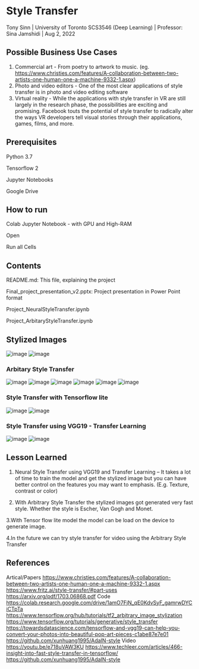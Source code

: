 # Style Transfer

Tony Sinn |  University of Toronto SCS3546 (Deep Learning) | Professor: Sina Jamshidi | Aug 2, 2022

## Possible Business Use Cases
1) Commercial art -  From poetry to artwork to music. (eg. https://www.christies.com/features/A-collaboration-between-two-artists-one-human-one-a-machine-9332-1.aspx)
2) Photo and video editors - One of the most clear applications of style transfer is in photo and video editing software
3) Virtual reality - While the applications with style transfer in VR are still largely in the research phase, the possibilities are exciting and promising. Facebook touts the potential of style transfer to radically alter the ways VR developers tell visual stories through their applications, games, films, and more.

## Prerequisites
Python 3.7

Tensorflow 2

Jupyter Notebooks

Google Drive

## How to run
Colab Jupyter Notebook - with GPU and High-RAM

Open

Run all Cells

## Contents
README.md: This file, explaining the project

Final_project_presentation_v2.pptx: Project presentation in Power Point format

Project_NeuralStyleTransfer.ipynb

Project_ArbitaryStyleTransfer.ipynb


## Stylized Images
![image](https://user-images.githubusercontent.com/32421212/181109158-78a890b6-fcb5-47e7-943e-d014a211b251.png)
![image](https://user-images.githubusercontent.com/32421212/181109100-eb1d97e1-cc7e-4a2f-b517-a9dfae8c99c7.png)

### Arbitary Style Transfer 
![image](https://user-images.githubusercontent.com/32421212/180916069-4e9116ca-db7b-4fae-b844-92d8312c99de.png)
![image](https://user-images.githubusercontent.com/32421212/180916152-1eb0c140-ba84-411c-8738-3339c5b641ca.png)
![image](https://user-images.githubusercontent.com/32421212/180916182-b1391b32-50cb-45c5-acba-7493edbc51af.png)
![image](https://user-images.githubusercontent.com/32421212/180916212-9f71eb77-c696-4fc8-bc6e-c832abe99218.png)
![image](https://user-images.githubusercontent.com/32421212/180916228-f985faae-6a27-46bc-be9d-1f6c0a143cab.png)
![image](https://user-images.githubusercontent.com/32421212/181006643-0a6279a4-9d32-4211-8a9f-05e52e0b46c4.png)

### Style Transfer with Tensorflow lite
![image](https://user-images.githubusercontent.com/32421212/181101385-915ba603-6bf6-438c-9688-a0fa19cea774.png)
![image](https://user-images.githubusercontent.com/32421212/181101439-535a8c74-a0df-478e-a951-6c00fb194abf.png)

### Style Transfer using VGG19 - Transfer Learning

![image](https://user-images.githubusercontent.com/32421212/181125561-03bb533d-6872-49b6-b5b9-90c9ab868d76.png)
![image](https://user-images.githubusercontent.com/32421212/181125620-e906e654-5e1b-4d1d-96e6-cb74836a34a6.png)


## Lesson Learned

1.  Neural Style Transfer using VGG19 and Transfer Learning – It takes a lot of time to train the model and get the stylized image but you can have better control on the features you may want to emphasis. (E.g. Texture, contrast or color)

2.  With Arbitrary Style Transfer the stylized images got generated very fast style. Whether the style is Escher, Van Gogh and Monet.

3.With Tensor flow lite model the model can be load on the device to generate image.

4.In the future we can try style transfer for video using the Arbitrary Style Transfer


## References
Artical/Papers
https://www.christies.com/features/A-collaboration-between-two-artists-one-human-one-a-machine-9332-1.aspx
https://www.fritz.ai/style-transfer/#part-uses
https://arxiv.org/pdf/1703.06868.pdf
Code
https://colab.research.google.com/drive/1amO7FjN_qE0KdvSyF_gamrwDYCiCTpTa
https://www.tensorflow.org/hub/tutorials/tf2_arbitrary_image_stylization
https://www.tensorflow.org/tutorials/generative/style_transfer
https://towardsdatascience.com/tensorflow-and-vgg19-can-help-you-convert-your-photos-into-beautiful-pop-art-pieces-c1abe87e7e01
https://github.com/xunhuang1995/AdaIN-style
Video
https://youtu.be/e718uVAW3KU
https://www.techleer.com/articles/466-insight-into-fast-style-transfer-in-tensorflow/
https://github.com/xunhuang1995/AdaIN-style
